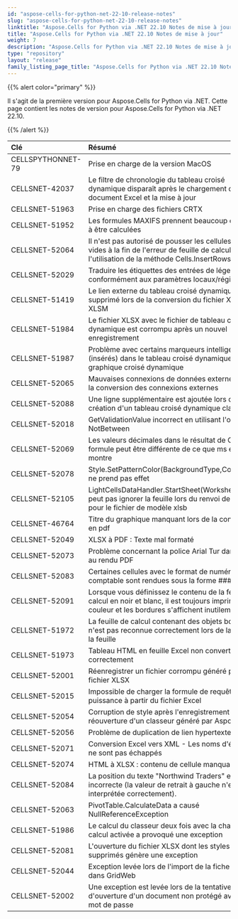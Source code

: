 ```yaml
---
id: "aspose-cells-for-python-net-22-10-release-notes"
slug: "aspose-cells-for-python-net-22-10-release-notes"
linktitle: "Aspose.Cells for Python via .NET 22.10 Notes de mise à jour"
title: "Aspose.Cells for Python via .NET 22.10 Notes de mise à jour"
weight: 7
description: "Aspose.Cells for Python via .NET 22.10 Notes de mise à jour – the latest updates and fixes."
type: "repository"
layout: "release"
family_listing_page_title: "Aspose.Cells for Python via .NET 22.10 Notes de mise à jour"
---
```

{{% alert color="primary" %}} 

Il s'agit de la première version pour Aspose.Cells for Python via .NET.
Cette page contient les notes de version pour Aspose.Cells for Python via .NET 22.10.

{{% /alert %}} 

|**Clé**|**Résumé**|**Catégorie**|
|:- |:- |:- |
|CELLSPYTHONNET-79|Prise en charge de la version MacOS|
|CELLSNET-42037|Le filtre de chronologie du tableau croisé dynamique disparaît après le chargement du document Excel et la mise à jour|
|CELLSNET-51963|Prise en charge des fichiers CRTX|
|CELLSNET-51952|Les formules MAXIFS prennent beaucoup de temps à être calculées|
|CELLSNET-52064|Il n'est pas autorisé de pousser les cellules non vides à la fin de l'erreur de feuille de calcul lors de l'utilisation de la méthode Cells.InsertRows|
|CELLSNET-52029|Traduire les étiquettes des entrées de légende conformément aux paramètres locaux/régionaux|
|CELLSNET-51419|Le lien externe du tableau croisé dynamique a été supprimé lors de la conversion du fichier XLS en XLSM|
|CELLSNET-51984|Le fichier XLSX avec le fichier de tableau croisé dynamique est corrompu après un nouvel enregistrement|
|CELLSNET-51987|Problème avec certains marqueurs intelligents (insérés) dans le tableau croisé dynamique et le graphique croisé dynamique|
|CELLSNET-52065|Mauvaises connexions de données externes lors de la conversion des connexions externes|
|CELLSNET-52088| Une ligne supplémentaire est ajoutée lors de la création d'un tableau croisé dynamique classique|
|CELLSNET-52018| GetValidationValue incorrect en utilisant l'opérateur NotBetween|
|CELLSNET-52069|Les valeurs décimales dans le résultat de Cell. La formule peut être différente de ce que ms excel montre|
|CELLSNET-52078|Style.SetPatternColor(BackgroundType,Color,Color) ne prend pas effet|
|CELLSNET-52105|LightCellsDataHandler.StartSheet(Worksheet) ne peut pas ignorer la feuille lors du renvoi de false pour le fichier de modèle xlsb|
|CELLSNET-46764|Titre du graphique manquant lors de la conversion en pdf|
|CELLSNET-52049|XLSX à PDF : Texte mal formaté|
|CELLSNET-52073|Problème concernant la police Arial Tur dans Excel au rendu PDF|
|CELLSNET-52083|Certaines cellules avec le format de numéro comptable sont rendues sous la forme #####.|
|CELLSNET-52091|Lorsque vous définissez le contenu de la feuille de calcul en noir et blanc, il est toujours imprimé en couleur et les bordures s'affichent inutilement|
|CELLSNET-51972|La feuille de calcul contenant des objets bouton n'est pas reconnue correctement lors de la copie de la feuille|
|CELLSNET-51973| Tableau HTML en feuille Excel non converti correctement|
|CELLSNET-52001|Réenregistrer un fichier corrompu généré par le fichier XLSX|
|CELLSNET-52015|Impossible de charger la formule de requête de puissance à partir du fichier Excel|
|CELLSNET-52054| Corruption de style après l'enregistrement et la réouverture d'un classeur généré par Aspose.Cells|
|CELLSNET-52056| Problème de duplication de lien hypertexte|
|CELLSNET-52071| Conversion Excel vers XML - Les noms d'éléments ne sont pas échappés|
|CELLSNET-52074|HTML à XLSX : contenu de cellule manquant|
|CELLSNET-52084|La position du texte "Northwind Traders" est incorrecte (la valeur de retrait à gauche n'est pas interprétée correctement).|
|CELLSNET-52063|PivotTable.CalculateData a causé NullReferenceException|
|CELLSNET-51986|Le calcul du classeur deux fois avec la chaîne de calcul activée a provoqué une exception|
|CELLSNET-52081|L'ouverture du fichier XLSX dont les styles ont été supprimés génère une exception|
|CELLSNET-52044|Exception levée lors de l'import de la fiche client dans GridWeb|
|CELLSNET-52002|Une exception est levée lors de la tentative d'ouverture d'un document non protégé avec un mot de passe|
